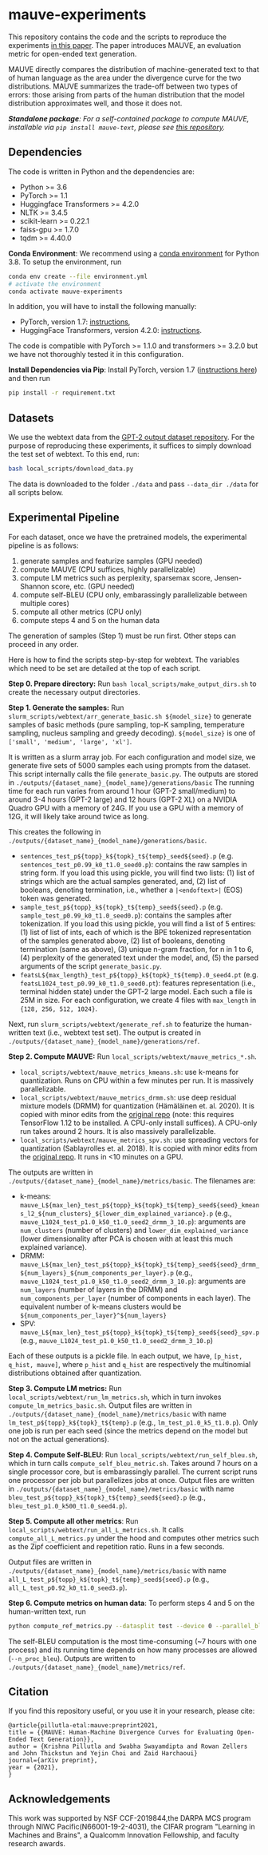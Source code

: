 # mauve-experiments

This repository contains the code and the scripts to reproduce the experiments 
[in this paper](https://arxiv.org/pdf/2102.01454.pdf).
The paper introduces MAUVE, an evaluation metric for open-ended text generation.

MAUVE directly  compares  the distribution of machine-generated text to 
that of human language as the area under the divergence curve for the two distributions. 
MAUVE summarizes the  trade-off  between two types of errors: 
those arising from parts of the human distribution that the model distribution 
approximates  well, and those it does not. 

_**Standalone package**: For a self-contained package to compute MAUVE, installable 
via `pip install mauve-text`, please 
see [this repository](https://github.com/krishnap25/mauve)._

## Dependencies
The code is written in Python and the dependencies are:
- Python >= 3.6
- PyTorch >= 1.1
- Huggingface Transformers >= 4.2.0
- NLTK >= 3.4.5
- scikit-learn >= 0.22.1
- faiss-gpu >= 1.7.0
- tqdm >= 4.40.0

**Conda Environment**:
We recommend using a [conda environment](https://docs.conda.io/en/latest/miniconda.html)
for Python 3.8.
To setup the environment, run
```bash
conda env create --file environment.yml
# activate the environment
conda activate mauve-experiments
```
In addition, you will have to install the following manually:
- PyTorch, version 1.7: [instructions](https://pytorch.org/get-started/locally/),
- HuggingFace Transformers, version 4.2.0: [instructions](https://huggingface.co/transformers).

The code is compatible with PyTorch >= 1.1.0 and transformers >= 3.2.0 but
we have not thoroughly tested it in this configuration.


**Install Dependencies via Pip**:
Install PyTorch, version 1.7 ([instructions here](https://pytorch.org/get-started/locally))
and then run
```bash
pip install -r requirement.txt
```

## Datasets
We use the webtext data from the [GPT-2 output dataset repository](https://github.com/openai/gpt-2-output-dataset).
For the purpose of reproducing these experiments, 
it suffices to simply download the test set of webtext. 
To this end, run:
```bash
bash local_scripts/download_data.py
```
The data is downloaded to the folder `./data` and pass `--data_dir ./data` for all scripts below.

## Experimental Pipeline
For each dataset, once we have the pretrained models, the experimental pipeline is as follows:
1. generate samples and featurize samples (GPU needed)
2. compute MAUVE (CPU suffices, highly parallelizable)
3. compute LM metrics such as perplexity, sparsemax score, Jensen-Shannon score, etc. (GPU needed)
4. compute self-BLEU (CPU only, embarassingly parallelizable between multiple cores)
5. compute all other metrics (CPU only)
6. compute steps 4 and 5 on the human data

The generation of samples (Step 1) must be run first. Other steps can proceed in any order.

Here is how to find the scripts step-by-step for webtext.
The variables which need to be set are detailed at the top of each script.

**Step 0. Prepare directory:**
Run `bash local_scripts/make_output_dirs.sh` to create the necessary output directories.

**Step 1. Generate the samples:**
Run `slurm_scripts/webtext/arr_generate_basic.sh ${model_size}` to generate samples of basic methods
(pure sampling, top-K sampling, temperature sampling, nucleus sampling and greedy decoding).
`${model_size}` is one of `['small', 'medium', 'large', 'xl']`.

It is written as a slurm array job.
For each configuration and model size, we generate five sets of 5000 samples each 
using prompts from the dataset. This script internally calls the file `generate_basic.py`.
The outputs are stored in `./outputs/{dataset_name}_{model_name}/generations/basic`
The running time for each run varies from around 1 hour (GPT-2 small/medium) to around 3-4 hours (GPT-2 large) 
and 12 hours (GPT-2 XL) on a NVIDIA Quadro GPU with a memory of 24G. 
If you use a GPU with a memory of 12G, it will likely take around twice as long.

This creates the following in `./outputs/{dataset_name}_{model_name}/generations/basic`.
- `sentences_test_p${topp}_k${topk}_t${temp}_seed${seed}.p` (e.g. `sentences_test_p0.99_k0_t1.0_seed0.p`): 
    contains the raw samples in string form. If you load this using pickle, you will find 
    two lists: (1) list of strings which are the actual samples generated, and, 
    (2) list of booleans, denoting termination, i.e., whether a `|<endoftext>|` (EOS) token was generated. 
- `sample_test_p${topp}_k${topk}_t${temp}_seed${seed}.p` (e.g. `sample_test_p0.99_k0_t1.0_seed0.p`):
    contains the samples after tokenization. If you load this using pickle, you will find 
    a list of 5 entires: (1) list of list of ints, each of which is the BPE tokenized representation
    of the samples generated above, 
    (2) list of booleans, denoting termination (same as above),
    (3) unique n-gram fraction, for n in 1 to 6, 
    (4) perplexity of the generated text under the model, and,
    (5) the parsed arguments of the script `generate_basic.py`.
- `featsL${max_length}_test_p${topp}_k${topk}_t${temp}.0_seed4.pt` (e.g. `featsL1024_test_p0.99_k0_t1.0_seed0.pt`):
    features representation (i.e., terminal hidden state)
    under the GPT-2 large model. Each such a file is 25M in size.
    For each configuration, we create 4 files with 
    `max_length` in `{128, 256, 512, 1024}`. 

Next, run `slurm_scripts/webtext/generate_ref.sh` to featurize the human-written text (i.e., webtext test set).
The output is created in `./outputs/{dataset_name}_{model_name}/generations/ref`.


**Step 2. Compute MAUVE:**
Run `local_scripts/webtext/mauve_metrics_*.sh`. 
- `local_scripts/webtext/mauve_metrics_kmeans.sh`: use k-means for quantization.
    Runs on CPU within a few minutes per run. It is massively parallelizable.
- `local_scripts/webtext/mauve_metrics_drmm.sh`: use deep residual mixture models (DRMM) for quantization (Hämäläinen et. al. 2020).
    It is copied with minor edits from the [original repo](https://github.com/PerttuHamalainen/DRMM) 
    (note: this requires TensorFlow 1.12 to be installed. A CPU-only install suffices).
    A CPU-only run takes around 2 hours. It is also massively parallelizable. 
- `local_scripts/webtext/mauve_metrics_spv.sh`: use spreading vectors for quantization (Sablayrolles et. al. 2018).
    It is copied with minor edits from the [original repo](https://github.com/facebookresearch/spreadingvectors).
    It runs in <10 minutes on a GPU.
    
The outputs are written in 
`./outputs/{dataset_name}_{model_name}/metrics/basic`.
The filenames are:
- k-means: `mauve_L${max_len}_test_p${topp}_k${topk}_t${temp}_seed${seed}_kmeans_l2_${num_clusters}_${lower_dim_explained_variance}.p` (e.g., `mauve_L1024_test_p1.0_k50_t1.0_seed2_drmm_3_10.p`): 
    arguments are `num_clusters` (number of clusters) and 
    `lower_dim_explained_variance` (lower dimensionality after PCA is chosen with at least this much explained variance). 
- DRMM: `mauve_L${max_len}_test_p${topp}_k${topk}_t${temp}_seed${seed}_drmm_${num_layers}_${num_components_per_layer}.p` (e.g., `mauve_L1024_test_p1.0_k50_t1.0_seed2_drmm_3_10.p`):
    arguments are `num_layers` (number of layers in the DRMM) and `num_components_per_layer` (number of components in each layer).
    The equivalent number of k-means clusters would be `${num_components_per_layer}^${num_layers}`
- SPV: `mauve_L${max_len}_test_p${topp}_k${topk}_t${temp}_seed${seed}_spv.p` (e.g., `mauve_L1024_test_p1.0_k50_t1.0_seed2_drmm_3_10.p`)

Each of these outputs is a pickle file. In each output, we have, 
`[p_hist, q_hist, mauve]`, where `p_hist` and `q_hist` are 
respectively the multinomial distributions 
obtained after quantization.

**Step 3. Compute LM metrics:**
Run `local_scripts/webtext/run_lm_metrics.sh`,
which in turn invokes `compute_lm_metrics_basic.sh`.
Output files are written in 
`./outputs/{dataset_name}_{model_name}/metrics/basic`
with name `lm_test_p${topp}_k${topk}_t${temp}.p` (e.g., `lm_test_p1.0_k5_t1.0.p`).
Only one job is run per each seed 
(since the metrics depend on the model but not on the actual generations).

**Step 4. Compute Self-BLEU**:
Run `local_scripts/webtext/run_self_bleu.sh`,
which in turn calls `compute_self_bleu_metric.sh`.
Takes around 7 hours on a single processor core, but is embarassingly parallel.
The current script runs one processor per job but 
parallelizes jobs at once. 
Output files are written in 
`./outputs/{dataset_name}_{model_name}/metrics/basic`
with name `bleu_test_p${topp}_k${topk}_t${temp}_seed${seed}.p`
(e.g., `bleu_test_p1.0_k500_t1.0_seed4.p`).

**Step 5. Compute all other metrics**:
Run `local_scripts/webtext/run_all_L_metrics.sh`.
It calls `compute_all_L_metrics.py` under the hood
and computes other metrics such as the Zipf coefficient 
and repetition ratio. Runs in a few seconds.

Output files are written in 
`./outputs/{dataset_name}_{model_name}/metrics/basic`
with name `all_L_test_p${topp}_k${topk}_t${temp}_seed${seed}.p`
(e.g., `all_L_test_p0.92_k0_t1.0_seed3.p`).

**Step 6. Compute metrics on human data**:
To perform steps 4 and 5 on the human-written text, run 
```bash
python compute_ref_metrics.py --datasplit test --device 0 --parallel_bleu --n_proc_bleu 24
```
The self-BLEU computation is the most time-consuming (~7 hours with one process)
and its running time
depends on how many processes are allowed (`--n_proc_bleu`).
Outputs are written to 
`./outputs/{dataset_name}_{model_name}/metrics/ref`.


## Citation
If you find this repository useful, or you use it in your research, please cite:
```
@article{pillutla-etal:mauve:preprint2021,
title = {{MAUVE: Human-Machine Divergence Curves for Evaluating Open-Ended Text Generation}},
author = {Krishna Pillutla and Swabha Swayamdipta and Rowan Zellers and John Thickstun and Yejin Choi and Zaid Harchaoui}
journal={arXiv preprint},
year = {2021},
}
```
    
## Acknowledgements
This work was supported by NSF CCF-2019844,the DARPA MCS program through NIWC Pacific(N66001-19-2-4031),
the CIFAR program "Learning in Machines and Brains", 
a Qualcomm Innovation Fellowship, and faculty research awards. 



